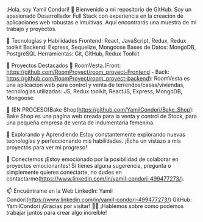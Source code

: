 ¡Hola, soy Yamil Condori! 👋
Bienvenido a mi repositorio de GitHub. Soy un apasionado Desarrollador Full Stack con experiencia en la creación de aplicaciones web robustas e intuitivas.
Aquí encontrarás una muestra de mi trabajo y proyectos.

🚀 Tecnologías y Habilidades
Frontend: React, JavaScript, Redux, Redux toolkit
Backend: Express, Sequelize, Mongoose
Bases de Datos: MongoDB, PostgreSQL
Herramientas: Git, GitHub, Redux Toolkit

💼 Proyectos Destacados
📌 RoomVesta.(Front: https://github.com/RoomProyect/room_proyect-Frontend - Back: https://github.com/RoomProyect/room_proyect-backend):
  RoomVesta es una aplicacion web para control y venta de terrendos/casas/viviendas, tecnologias utilizadas: JS, Redux toolkit, ReactJS, Express, MongoDB, Mongoose.

📌 (EN PROCESO)Bake Shop(https://github.com/YamilCondori/Bake_Shop): Bake Shop es una pagina web creada para la venta y control de Stock, para una pequeña 
empresa de venta de indumentaria femenina.

🌱 Explorando y Aprendiendo
Estoy constantemente explorando nuevas tecnologías y perfeccionando mis habilidades. ¡Echa un vistazo a mis proyectos para ver mi progreso!

🤝 Conectemos
¡Estoy emocionado por la posibilidad de colaborar en proyectos emocionantes! 
Si tienes alguna sugerencia, pregunta o simplemente quieres conectarte, no dudes en contactarme(https://www.linkedin.com/in/yamil-condori-499477273/).

📫 Encuéntrame en la Web
LinkedIn: Yamil Condori(https://www.linkedin.com/in/yamil-condori-499477273/)
GitHub: YamilCondori
¡Gracias por visitar! 🚀✨ ¡Hablemos sobre cómo podemos trabajar juntos para crear algo increíble!
